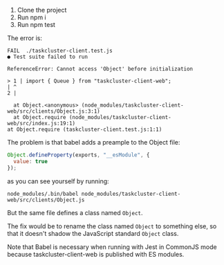 1. Clone the project
2. Run npm i
3. Run npm test

The error is:
```
FAIL  ./taskcluster-client.test.js
● Test suite failed to run

ReferenceError: Cannot access 'Object' before initialization

> 1 | import { Queue } from "taskcluster-client-web";
| ^
2 |

  at Object.<anonymous> (node_modules/taskcluster-client-web/src/clients/Object.js:3:1)
  at Object.require (node_modules/taskcluster-client-web/src/index.js:19:1)
at Object.require (taskcluster-client.test.js:1:1)
```

The problem is that babel adds a preample to the Object file:
```js
Object.defineProperty(exports, "__esModule", {
  value: true
});
```

as you can see yourself by running:
```
node_modules/.bin/babel node_modules/taskcluster-client-web/src/clients/Object.js
```

But the same file defines a class named `Object`.

The fix would be to rename the class named `Object` to something else, so that
it doesn't shadow the JavaScript standard `Object` class.

Note that Babel is necessary when running with Jest in CommonJS mode because
taskcluster-client-web is published with ES modules.
